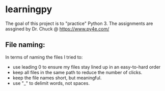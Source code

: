 # learningpy
The goal of this project is to "practice" Python 3.
The assignments are assgined by Dr. Chuck @ https://www.py4e.com/

File naming:
--------------
In terms of naming the files I tried to:
- use leading 0 to ensure my files stay lined up in an easy-to-hard order
- keep all files in the same path to reduce the number of clicks.
- keep the file names short, but meaningful.
- use "_" to delimit words, not spaces.
